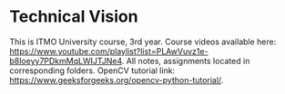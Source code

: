# Technical Vision
This is ITMO University course, 3rd year.
Course videos available here: https://www.youtube.com/playlist?list=PLAwVuvz1e-b8loeyy7PDkmMqLWIJTJNe4.
All notes, assignments located in corresponding folders.
OpenCV tutorial link: https://www.geeksforgeeks.org/opencv-python-tutorial/.